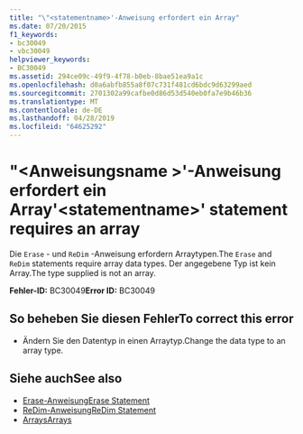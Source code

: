 ```yaml
---
title: "\"<statementname>'-Anweisung erfordert ein Array"
ms.date: 07/20/2015
f1_keywords:
- bc30049
- vbc30049
helpviewer_keywords:
- BC30049
ms.assetid: 294ce09c-49f9-4f78-b0eb-8bae51ea9a1c
ms.openlocfilehash: d0a6abfb855a8f07c731f481cd6bdc9d63299aed
ms.sourcegitcommit: 2701302a99cafbe0d86d53d540eb0fa7e9b46b36
ms.translationtype: MT
ms.contentlocale: de-DE
ms.lasthandoff: 04/28/2019
ms.locfileid: "64625292"
---
```

# <a name="statementname-statement-requires-an-array"></a><span data-ttu-id="fa159-102">"\<Anweisungsname >'-Anweisung erfordert ein Array</span><span class="sxs-lookup"><span data-stu-id="fa159-102">'\<statementname>' statement requires an array</span></span>
<span data-ttu-id="fa159-103">Die `Erase` - und `ReDim` -Anweisung erfordern Arraytypen.</span><span class="sxs-lookup"><span data-stu-id="fa159-103">The `Erase` and `ReDim` statements require array data types.</span></span> <span data-ttu-id="fa159-104">Der angegebene Typ ist kein Array.</span><span class="sxs-lookup"><span data-stu-id="fa159-104">The type supplied is not an array.</span></span>  
  
 <span data-ttu-id="fa159-105">**Fehler-ID:** BC30049</span><span class="sxs-lookup"><span data-stu-id="fa159-105">**Error ID:** BC30049</span></span>  
  
## <a name="to-correct-this-error"></a><span data-ttu-id="fa159-106">So beheben Sie diesen Fehler</span><span class="sxs-lookup"><span data-stu-id="fa159-106">To correct this error</span></span>  
  
- <span data-ttu-id="fa159-107">Ändern Sie den Datentyp in einen Arraytyp.</span><span class="sxs-lookup"><span data-stu-id="fa159-107">Change the data type to an array type.</span></span>  
  
## <a name="see-also"></a><span data-ttu-id="fa159-108">Siehe auch</span><span class="sxs-lookup"><span data-stu-id="fa159-108">See also</span></span>

- [<span data-ttu-id="fa159-109">Erase-Anweisung</span><span class="sxs-lookup"><span data-stu-id="fa159-109">Erase Statement</span></span>](../../visual-basic/language-reference/statements/erase-statement.md)
- [<span data-ttu-id="fa159-110">ReDim-Anweisung</span><span class="sxs-lookup"><span data-stu-id="fa159-110">ReDim Statement</span></span>](../../visual-basic/language-reference/statements/redim-statement.md)
- [<span data-ttu-id="fa159-111">Arrays</span><span class="sxs-lookup"><span data-stu-id="fa159-111">Arrays</span></span>](../../visual-basic/programming-guide/language-features/arrays/index.md)
